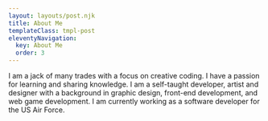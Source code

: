 ```yaml
---
layout: layouts/post.njk
title: About Me
templateClass: tmpl-post
eleventyNavigation:
  key: About Me
  order: 3
---
```


I am a jack of many trades with a focus on creative coding. I have a passion for learning and sharing knowledge. I am a self-taught developer, artist and designer with a background in graphic design, front-end development, and web game development. I am currently working as a software developer for the US Air Force.
